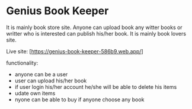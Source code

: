 # Genius Book Keeper
It is mainly book store site. Anyone can upload book any witter books or writter who is interested can publish his/her book. It is mainly book lovers site.

Live site: [https://genius-book-keeper-586b9.web.app/]

functionality:
* anyone can be a user
* user can upload his/her book
* if user login his/her account he/she will be able to delete his items
* udate own items
* nyone can be able to buy if anyone choose any book

